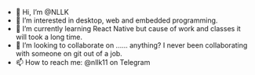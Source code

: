 - 👋 Hi, I’m @NLLK
- 👀 I’m interested in desktop, web and embedded programming.
- 🌱 I’m currently learning React Native but cause of work and classes it will took a long time.
- 💞️ I’m looking to collaborate on ...... anything? I never been collaborating with someone on git out of a job. 
- 📫 How to reach me: @nllk11 on Telegram

<!---
NLLK/NLLK is a ✨ special ✨ repository because its `README.md` (this file) appears on your GitHub profile.
You can click the Preview link to take a look at your changes.
--->
